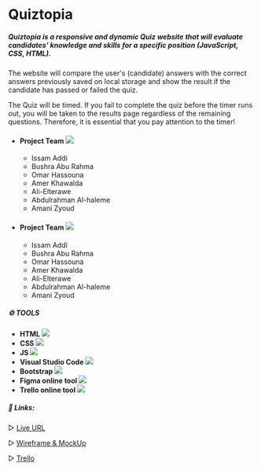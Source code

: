 # Quiztopia


##### Quiztopia is a responsive and dynamic Quiz website that will evaluate candidates' knowledge and skills for a specific position (JavaScript, CSS, HTML). 

The website will compare the user's (candidate) answers with the correct answers previously saved on local storage and show the result if the candidate has passed or failed the quiz.

The Quiz will be timed. If you fail to complete the quiz before the timer runs out, you will be taken to the results page regardless of the remaining questions. Therefore, it is essential that you pay attention to the timer!

* #### Project Team ![](images/teamwork.png)
  * Issam Addi
  * Bushra Abu Rahma
  * Omar Hassouna
  * Amer Khawalda
  * Ali-Elterawe
  * Abdulrahman Al-haleme
  * Amani Zyoud

* #### Project Team ![](images/teamwork.png)
  * Issam Addi
  * Bushra Abu Rahma
  * Omar Hassouna
  * Amer Khawalda
  * Ali-Elterawe
  * Abdulrahman Al-haleme
  * Amani Zyoud

##### **⚙️ TOOLS**
   * **HTML  ![](images/html-5.png)**
   * **CSS   ![](images/CSS-1.png)**
   * **JS ![](images/javascript.png)**
   * **Visual Studio Code ![](images/vs.png)**
   * **Bootstrap ![](images/bootstrap.png)**
   * **Figma online tool ![](images/figma2.png)**
   * **Trello online tool ![](images/trello.png)**   



##### **📎 Links:**

▷ [Live URL](https://quiztopia.github.io/Quiztopia/)

▷ [Wireframe & MockUp](https://www.figma.com/file/qlA5OQvLtPGAIsFNWqq22q/Untitled?node-id=0%3A1&t=pvwXaWhTsis4uhnj-1)

▷ [Trello](https://trello.com/w/project2quizwebsite)